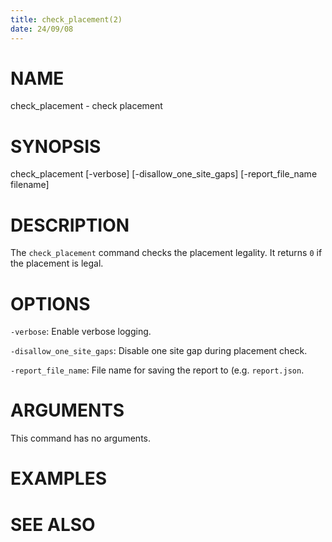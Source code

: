 ```yaml
---
title: check_placement(2)
date: 24/09/08
---
```


# NAME

check_placement - check placement

# SYNOPSIS

check_placement
    [-verbose]
    [-disallow_one_site_gaps]
    [-report_file_name filename]


# DESCRIPTION

The `check_placement` command checks the placement legality. It returns
`0` if the placement is legal.

# OPTIONS

`-verbose`:  Enable verbose logging.

`-disallow_one_site_gaps`:  Disable one site gap during placement check.

`-report_file_name`:  File name for saving the report to (e.g. `report.json`.

# ARGUMENTS

This command has no arguments.

# EXAMPLES

# SEE ALSO
